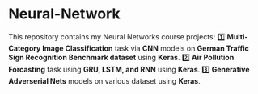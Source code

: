 # Neural-Network
This repository contains my Neural Networks course projects:
:one: **Multi-Category Image Classification** task via **CNN** models on **German Traffic Sign Recognition Benchmark dataset** using **Keras**.
:two: **Air Pollution Forcasting** task using **GRU, LSTM, and RNN** using **Keras**.
:three: **Generative Adverserial Nets** models on various dataset using **Keras**. 
